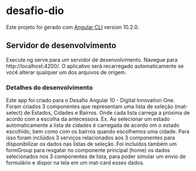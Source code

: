 # desafio-dio

Este projeto foi gerado com [Angular CLI](https://github.com/angular/angular-cli) version 10.2.0.

## Servidor de desenvolvimento

Execute ng serve para um servidor de desenvolvimento. Navegue para http://localhost:4200/. O aplicativo será recarregado automaticamente se você alterar qualquer um dos arquivos de origem.

### Detalhes do desenvolvimento

Este app foi criado para o Desafio Angular 10 - Digital Innovation One.
Foram criados 3 componentes que representam uma lista de seleção (mat-select) de Estados, Cidades e Bairros. Onde cada lista carrega a próxima de acordo com a escolha da antecessora. Ex. Ao selecionar um estado automaticamente a lista de cidades é carregada de acordo om o estado escolhido, bem como com os bairros quando escolhemos uma cidade.
Para isso foram inclúidos 3 serviços relacionados aos 3 componentes para disponibilizar os dados nas listas de seleção. Foi incluídos também um formGroup para resgatar no componente principal (home) os dados selecionados nos 3 componentes de lista, para poder simular um envio de formulário e dispor na tela em um mat-card esses dados.
